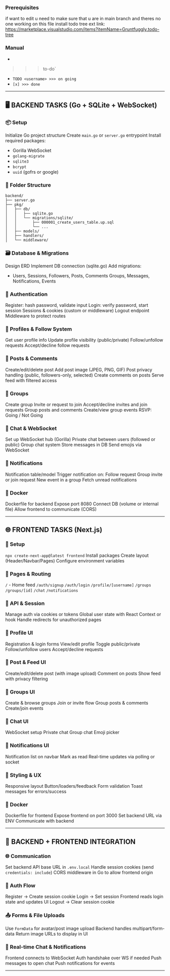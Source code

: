 ### Prerequisites
if want to edit u need to make sure that u are in main branch and theres no one working on this file
install todo tree ext link: https://marketplace.visualstudio.com/items?itemName=Gruntfuggly.todo-tree


### Manual

  * 
  >>> to-do`
  * `TODO <username> >>> on going`
  * `[x] >>> done`
---

## 🖥️ BACKEND TASKS (Go + SQLite + WebSocket)

### 📦 Setup

Initialize Go project structure
Create `main.go` or `server.go` entrypoint
Install required packages:

  * Gorilla WebSocket
  * `golang-migrate`
  * `sqlite3`
  * `bcrypt`
  * `uuid` (gofrs or google)

### 🧩 Folder Structure

```
backend/
├── server.go
├── pkg/
│   ├── db/
│   │   ├── sqlite.go
│   │   └── migrations/sqlite/
│   │       ├── 000001_create_users_table.up.sql
│   │       └── ...
│   ├── models/
│   ├── handlers/
│   └── middleware/
```

### 🗃️ Database & Migrations

Design ERD
Implement DB connection (sqlite.go)
Add migrations:

  * Users, Sessions, Followers, Posts, Comments
  Groups, Messages, Notifications, Events

### 🔐 Authentication

Register: hash password, validate input
Login: verify password, start session
Sessions & cookies (custom or middleware)
Logout endpoint
Middleware to protect routes

### 👤 Profiles & Follow System

Get user profile info
Update profile visibility (public/private)
Follow/unfollow requests
Accept/decline follow requests

### 📝 Posts & Comments

Create/edit/delete post
Add post image (JPEG, PNG, GIF)
Post privacy handling (public, followers-only, selected)
Create comments on posts
Serve feed with filtered access

### 👥 Groups

Create group
Invite or request to join
Accept/decline invites and join requests
Group posts and comments
Create/view group events
RSVP: Going / Not Going

### 💬 Chat & WebSocket

Set up WebSocket hub (Gorilla)
Private chat between users (followed or public)
Group chat system
Store messages in DB
Send emojis via WebSocket

### 🔔 Notifications

Notification table/model
Trigger notification on:
Follow request
Group invite or join request
New event in a group
Fetch unread notifications

### 🐳 Docker

Dockerfile for backend
Expose port 8080
Connect DB (volume or internal file)
Allow frontend to communicate (CORS)

---

## 🌐 FRONTEND TASKS (Next.js)

### 🚀 Setup

`npx create-next-app@latest frontend`
Install packages
Create layout (Header/Navbar/Pages)
Configure environment variables

### 📁 Pages & Routing

`/` - Home feed
`/auth/signup`
`/auth/login`
`/profile/[username]`
`/groups`
`/groups/[id]`
`/chat`
`/notifications`

### 🔄 API & Session

Manage auth via cookies or tokens
Global user state with React Context or hook
Handle redirects for unauthorized pages

### 👤 Profile UI

Registration & login forms
View/edit profile
Toggle public/private
Follow/unfollow users
Accept/decline requests

### 📝 Post & Feed UI

Create/edit/delete post (with image upload)
Comment on posts
Show feed with privacy filtering

### 👥 Groups UI

Create & browse groups
Join or invite flow
Group posts & comments
Create/join events

### 💬 Chat UI

WebSocket setup
Private chat
Group chat
Emoji picker

### 🔔 Notifications UI

Notification list on navbar
Mark as read
Real-time updates via polling or socket

### 💅 Styling & UX

Responsive layout
Button/loaders/feedback
Form validation
Toast messages for errors/success

### 🐳 Docker

Dockerfile for frontend
Expose frontend on port 3000
Set backend URL via ENV
Communicate with backend

---

## 🔗 BACKEND + FRONTEND INTEGRATION

### 🌐 Communication

Set backend API base URL in `.env.local`
Handle session cookies (send `credentials: include`)
CORS middleware in Go to allow frontend origin

### 🔁 Auth Flow

Register → Create session cookie
Login → Set session
Frontend reads login state and updates UI
Logout → Clear session cookie

### 📤 Forms & File Uploads

Use `FormData` for avatar/post image upload
Backend handles multipart/form-data
Return image URLs to display in UI

### 🧠 Real-time Chat & Notifications

Frontend connects to WebSocket
Auth handshake over WS if needed
Push messages to open chat
Push notifications for events

---

